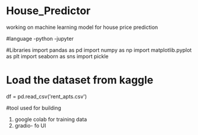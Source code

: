 # House_Predictor
working on machine learning model for house price prediction

#language
-python
-jupyter


#Libraries
import pandas as pd
import numpy as np
import matplotlib.pyplot as plt
import seaborn as sns
import pickle

# Load the dataset from kaggle
df = pd.read_csv('rent_apts.csv')

#tool used for building
1. google colab for training data
2. gradio- fo UI

